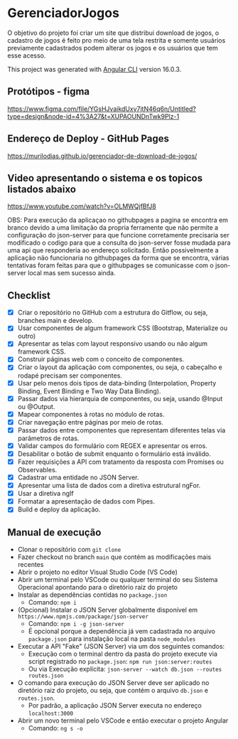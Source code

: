 # GerenciadorJogos

O objetivo do projeto foi criar um site que distribui download de jogos, o cadastro de jogos é feito pro meio de uma tela restrita e somente usuários previamente cadastrados podem alterar os jogos e os usuários que tem esse acesso.

This project was generated with [Angular CLI](https://github.com/angular/angular-cli) version 16.0.3.

## Protótipos - figma
https://www.figma.com/file/YGsHJvaikdUxy7jtN46q6n/Untitled?type=design&node-id=4%3A27&t=XUPAOUNDnTwk9Plz-1

## Endereço de Deploy - GitHub Pages

https://murilodias.github.io/gerenciador-de-download-de-jogos/

## Video apresentando o sistema e os topicos listados abaixo
https://www.youtube.com/watch?v=OLMWQjfBfJ8

OBS: Para execução da aplicaçao no githubpages a pagina se encontra em branco devido a uma limitação da propria ferramente que não permite a configuração do json-server
para que funcione corretamente precisaria ser modificado o codigo para que a consulta do json-server fosse mudada para uma api que responderia ao endereço solicitado. Então possivelmente a aplicação não funcionaria no githubpages da forma que se encontra, várias tentativas foram feitas para que o githubpages se comunicasse com o json-server local mas sem sucesso ainda.

## Checklist

- [x] Criar o repositório no GitHub com a estrutura do Gitflow, ou seja, branches main e develop.
- [x] Usar componentes de algum framework CSS (Bootstrap, Materialize ou outro)
- [x] Apresentar as telas com layout responsivo usando ou não algum framework CSS.
- [x] Construir páginas web com o conceito de componentes.
- [x] Criar o layout da aplicação com componentes, ou seja, o cabeçalho e rodapé precisam ser componentes.
- [x] Usar pelo menos dois tipos de data-binding (Interpolation, Property Binding, Event Binding e Two Way Data Binding).
- [x] Passar dados via hierarquia de componentes, ou seja, usando @Input ou @Output.
- [x] Mapear componentes à rotas no módulo de rotas.
- [x] Criar navegação entre páginas por meio de rotas.
- [x] Passar dados entre componentes que representam diferentes telas via parâmetros de rotas.
- [x] Validar campos do formulário com REGEX e apresentar os erros.
- [x] Desabilitar o botão de submit enquanto o formulário está inválido.
- [x] Fazer requisições a API com tratamento da resposta com Promises ou Observables.
- [x] Cadastrar uma entidade no JSON Server.
- [x] Apresentar uma lista de dados com a diretiva estrutural ngFor.
- [x] Usar a diretiva ngIf
- [x] Formatar a apresentação de dados com Pipes.
- [x] Build e deploy da aplicação.

## Manual de execução
- Clonar o repositório com `git clone`
- Fazer checkout no branch `main` que contém as modificações mais recentes
- Abrir o projeto no editor Visual Studio Code (VS Code)
- Abrir um terminal pelo VSCode ou qualquer terminal do seu Sistema Operacional apontando para o diretório raiz do projeto 
- Instalar as dependências contidas no `package.json`
  - Comando: `npm i`
- (Opcional) Instalar o JSON Server globalmente disponível em `https://www.npmjs.com/package/json-server`
  - Comando: `npm i -g json-server` 
  - É opcional porque a dependência já vem cadastrada no arquivo `package.json` para instalação local na pasta `node_modules`
- Executar a API "Fake" (JSON Server) via um dos seguintes comandos: 
  - Execução com o terminal dentro da pasta do projeto execute via script registrado no `package.json`: `npm run json:server:routes` 
  - Ou via Execução explícita: `json-server --watch db.json --routes routes.json`
- O comando para execução do JSON Server deve ser aplicado no diretório raiz do projeto, ou seja, que contém o arquivo `db.json` e `routes.json`.
  - Por padrão, a aplicação JSON Server executa no endereço `localhost:3000`    
- Abrir um novo terminal pelo VSCode e então executar o projeto Angular
  - Comando: `ng s -o`
